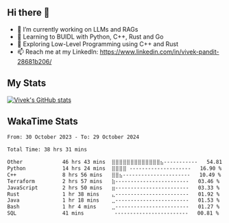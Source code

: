 ## Hi there 👋

- 🔭 I’m currently working on LLMs and RAGs
- 🌱 Learning to BUIDL with Python, C++, Rust and Go 
- 🤔 Exploring Low-Level Programming using C++ and Rust 
- 📫 Reach me at my LinkedIn: https://www.linkedin.com/in/vivek-pandit-28681b206/

## My Stats
[![Vivek's GitHub stats](https://github-readme-stats.vercel.app/api?username=ipanditi&show_icons=true&theme=dark)](https://ipanditi.github.io/)

## WakaTime Stats
<!--START_SECTION:waka-->

```txt
From: 30 October 2023 - To: 29 October 2024

Total Time: 38 hrs 31 mins

Other             46 hrs 43 mins  ⣿⣿⣿⣿⣿⣿⣿⣿⣿⣿⣿⣿⣿⣦-----------   54.81 %
Python            14 hrs 24 mins  ⣿⣿⣿⣿ --------------------   16.90 %
C++               8 hrs 56 mins   ⣿⣿⣦----------------------   10.49 %
Terraform         2 hrs 57 mins   ⣷------------------------   03.46 %
JavaScript        2 hrs 50 mins   ⣶------------------------   03.33 %
Rust              1 hr 38 mins    ⣄------------------------   01.92 %
Java              1 hr 18 mins    ⣀------------------------   01.53 %
Bash              1 hr 4 mins     ⣀------------------------   01.27 %
SQL               41 mins          ------------------------   00.81 %
```

<!--END_SECTION:waka-->


